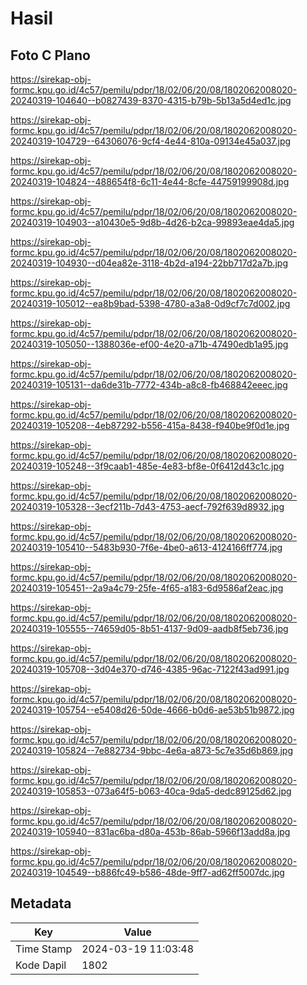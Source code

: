 # Hasil

## Foto C Plano

https://sirekap-obj-formc.kpu.go.id/4c57/pemilu/pdpr/18/02/06/20/08/1802062008020-20240319-104640--b0827439-8370-4315-b79b-5b13a5d4ed1c.jpg

https://sirekap-obj-formc.kpu.go.id/4c57/pemilu/pdpr/18/02/06/20/08/1802062008020-20240319-104729--64306076-9cf4-4e44-810a-09134e45a037.jpg

https://sirekap-obj-formc.kpu.go.id/4c57/pemilu/pdpr/18/02/06/20/08/1802062008020-20240319-104824--488654f8-6c11-4e44-8cfe-44759199908d.jpg

https://sirekap-obj-formc.kpu.go.id/4c57/pemilu/pdpr/18/02/06/20/08/1802062008020-20240319-104903--a10430e5-9d8b-4d26-b2ca-99893eae4da5.jpg

https://sirekap-obj-formc.kpu.go.id/4c57/pemilu/pdpr/18/02/06/20/08/1802062008020-20240319-104930--d04ea82e-3118-4b2d-a194-22bb717d2a7b.jpg

https://sirekap-obj-formc.kpu.go.id/4c57/pemilu/pdpr/18/02/06/20/08/1802062008020-20240319-105012--ea8b9bad-5398-4780-a3a8-0d9cf7c7d002.jpg

https://sirekap-obj-formc.kpu.go.id/4c57/pemilu/pdpr/18/02/06/20/08/1802062008020-20240319-105050--1388036e-ef00-4e20-a71b-47490edb1a95.jpg

https://sirekap-obj-formc.kpu.go.id/4c57/pemilu/pdpr/18/02/06/20/08/1802062008020-20240319-105131--da6de31b-7772-434b-a8c8-fb468842eeec.jpg

https://sirekap-obj-formc.kpu.go.id/4c57/pemilu/pdpr/18/02/06/20/08/1802062008020-20240319-105208--4eb87292-b556-415a-8438-f940be9f0d1e.jpg

https://sirekap-obj-formc.kpu.go.id/4c57/pemilu/pdpr/18/02/06/20/08/1802062008020-20240319-105248--3f9caab1-485e-4e83-bf8e-0f6412d43c1c.jpg

https://sirekap-obj-formc.kpu.go.id/4c57/pemilu/pdpr/18/02/06/20/08/1802062008020-20240319-105328--3ecf211b-7d43-4753-aecf-792f639d8932.jpg

https://sirekap-obj-formc.kpu.go.id/4c57/pemilu/pdpr/18/02/06/20/08/1802062008020-20240319-105410--5483b930-7f6e-4be0-a613-4124166ff774.jpg

https://sirekap-obj-formc.kpu.go.id/4c57/pemilu/pdpr/18/02/06/20/08/1802062008020-20240319-105451--2a9a4c79-25fe-4f65-a183-6d9586af2eac.jpg

https://sirekap-obj-formc.kpu.go.id/4c57/pemilu/pdpr/18/02/06/20/08/1802062008020-20240319-105555--74659d05-8b51-4137-9d09-aadb8f5eb736.jpg

https://sirekap-obj-formc.kpu.go.id/4c57/pemilu/pdpr/18/02/06/20/08/1802062008020-20240319-105708--3d04e370-d746-4385-96ac-7122f43ad991.jpg

https://sirekap-obj-formc.kpu.go.id/4c57/pemilu/pdpr/18/02/06/20/08/1802062008020-20240319-105754--e5408d26-50de-4666-b0d6-ae53b51b9872.jpg

https://sirekap-obj-formc.kpu.go.id/4c57/pemilu/pdpr/18/02/06/20/08/1802062008020-20240319-105824--7e882734-9bbc-4e6a-a873-5c7e35d6b869.jpg

https://sirekap-obj-formc.kpu.go.id/4c57/pemilu/pdpr/18/02/06/20/08/1802062008020-20240319-105853--073a64f5-b063-40ca-9da5-dedc89125d62.jpg

https://sirekap-obj-formc.kpu.go.id/4c57/pemilu/pdpr/18/02/06/20/08/1802062008020-20240319-105940--831ac6ba-d80a-453b-86ab-5966f13add8a.jpg

https://sirekap-obj-formc.kpu.go.id/4c57/pemilu/pdpr/18/02/06/20/08/1802062008020-20240319-104549--b886fc49-b586-48de-9ff7-ad62ff5007dc.jpg


## Metadata

| Key        | Value               |
| ---------- | ------------------- |
| Time Stamp | 2024-03-19 11:03:48 |
| Kode Dapil | 1802                |



